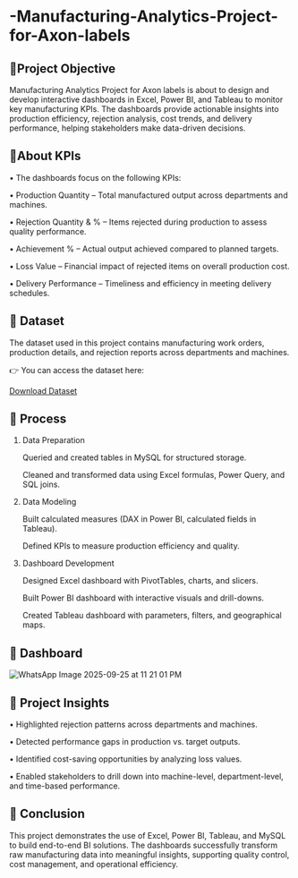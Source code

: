 # -Manufacturing-Analytics-Project-for-Axon-labels
## 🔹Project Objective
Manufacturing Analytics Project for Axon labels is about to design and develop interactive dashboards in Excel, Power BI, and Tableau to monitor key manufacturing KPIs. The dashboards provide actionable insights into production efficiency, rejection analysis, cost trends, and delivery performance, helping stakeholders make data-driven decisions.

## 🔹About KPIs

• The dashboards focus on the following KPIs:

• Production Quantity – Total manufactured output across departments and machines.

• Rejection Quantity & % – Items rejected during production to assess quality performance.

• Achievement % – Actual output achieved compared to planned targets.

• Loss Value – Financial impact of rejected items on overall production cost.

• Delivery Performance – Timeliness and efficiency in meeting delivery schedules.

## 🔹 Dataset

The dataset used in this project contains manufacturing work orders, production details, and rejection reports across departments and machines.

👉 You can access the dataset here:

[Download Dataset](https://github.com/ARshaik0/-Manufacturing-Analytics-Project-for-Axon-labels/blob/main/EXCEL%20DASHBOARD%20MANUFACTURING%20DATA.xlsx)

## 🔹 Process

1. Data Preparation

   Queried and created tables in MySQL for structured storage.

   Cleaned and transformed data using Excel formulas, Power Query, and SQL joins.

2. Data Modeling

   Built calculated measures (DAX in Power BI, calculated fields in Tableau).

   Defined KPIs to measure production efficiency and quality.

3. Dashboard Development

   Designed Excel dashboard with PivotTables, charts, and slicers.

   Built Power BI dashboard with interactive visuals and drill-downs.
   
   Created Tableau dashboard with parameters, filters, and geographical maps.
   
## 🔹 Dashboard 

   ![WhatsApp Image 2025-09-25 at 11 21 01 PM](https://github.com/user-attachments/assets/96cb233a-1889-4d28-802d-554667b48d22)


## 🔹 Project Insights

• Highlighted rejection patterns across departments and machines.

• Detected performance gaps in production vs. target outputs.

• Identified cost-saving opportunities by analyzing loss values.

• Enabled stakeholders to drill down into machine-level, department-level, and time-based performance.

## 🔹 Conclusion

This project demonstrates the use of Excel, Power BI, Tableau, and MySQL to build end-to-end BI solutions. The dashboards successfully transform raw manufacturing data into meaningful insights, supporting quality control, cost management, and operational efficiency.

